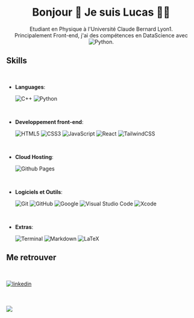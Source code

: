 <div align='center'><h1>
  Bonjour 👋 Je suis Lucas 👨‍💻
</h1>
<p>
  Etudiant en Physique à l'Université Claude Bernard Lyon1. <br>
  Principalement Front-end, j'ai des compétences en DataScience avec <img src="https://img.shields.io/badge/Python%20-%2314354C.svg?style=flat-square&logo=python&logoColor=white" alt="Python">.
</p>


</div>

## <b> Skills</b>
<br>

<p align="center">

- **Languages**:
    
    ![C++](https://img.shields.io/badge/C++%20-%2300599C.svg?style=for-the-badge&logo=c%2B%2B&logoColor=white)
    ![Python](https://img.shields.io/badge/Python%20-%2314354C.svg?style=for-the-badge&logo=python&logoColor=white)

<br>   
    
- **Developpement front-end**:

   ![HTML5](https://img.shields.io/badge/HTML5%20-%23E34F26.svg?style=for-the-badge&logo=html5&logoColor=white)
   ![CSS3](https://img.shields.io/badge/CSS%20-%231572B6.svg?style=for-the-badge&logo=css3&logoColor=white)
   ![JavaScript](https://img.shields.io/badge/JavaScript%20-%23F7DF1E.svg?style=for-the-badge&logo=javascript&logoColor=black)
    ![React](https://img.shields.io/badge/react-%2320232a.svg?style=for-the-badge&logo=react&logoColor=%2361DAFB)
  ![TailwindCSS](https://img.shields.io/badge/tailwindcss-%2338B2AC.svg?style=for-the-badge&logo=tailwind-css&logoColor=white)

<br>

- **Cloud Hosting**:

    ![Github Pages](https://img.shields.io/badge/GitHub%20Pages-%23327FC7.svg?style=for-the-badge&logo=github&logoColor=white)
    
<br>

- **Logiciels et Outils**:

    ![Git](https://img.shields.io/badge/git-%23F05033.svg?style=for-the-badge&logo=git&logoColor=white)
    ![GitHub](https://img.shields.io/badge/github-%23121011.svg?style=for-the-badge&logo=github&logoColor=white)
    ![Google](https://img.shields.io/badge/google-%234285F4.svg?style=for-the-badge&logo=google&logoColor=white)
    ![Visual Studio Code](https://img.shields.io/badge/Visual%20Studio%20Code-0078d7.svg?style=for-the-badge&logo=visual-studio-code&logoColor=white)
  ![Xcode](https://img.shields.io/badge/Xcode-007ACC?style=for-the-badge&logo=Xcode&logoColor=white)

<br>

- **Extras**:

    ![Terminal](https://img.shields.io/badge/Terminal-%23054020?style=for-the-badge&logo=gnu-bash&logoColor=white)
    ![Markdown](https://img.shields.io/badge/markdown-%23000000.svg?style=for-the-badge&logo=markdown&logoColor=white)
  ![LaTeX](https://img.shields.io/badge/latex-%23008080.svg?style=for-the-badge&logo=latex&logoColor=white)  


</p>


## <b>Me retrouver</b>
<br>

<p>
<a href="https://linkedin.com/in/lucas.lgrnd" target="_blank">
<img src="https://img.shields.io/badge/linkedin:  lucas.lgrnd-%2300acee.svg?color=405DE6&style=for-the-badge&logo=linkedin&logoColor=white" alt=linkedin style="margin-bottom: 5px;"/>
</a>
</p>

<br>



<p>
<a href="mailto:lucaslangrand@icloud.com" target="_blank">
<img src="https://img.shields.io/badge/mail:  lucaslangrand@icloud.com-%23EA4335.svg?style=for-the-badge&logo=icloud&logoColor=white" t=mail style="margin-bottom: 5px;" />
</a>
</p>
	

